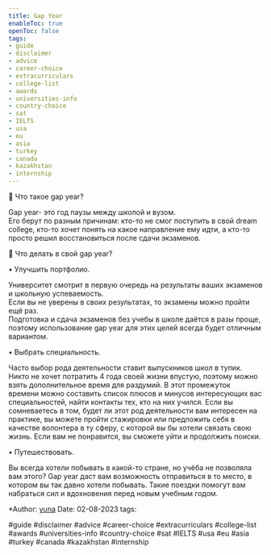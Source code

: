 ```yaml
---
title: Gap Year
enableToc: true
openToc: false
tags:
- guide
- disclaimer
- advice
- career-choice
- extracurriculars
- college-list
- awards
- universities-info
- country-choice
- sat
- IELTS
- usa
- eu
- asia
- turkey
- canada
- kazakhstan
- internship
---
```

📌 Что такое gap year?  
  
  
Gap year- это год паузы между школой и вузом.  
Его берут по разным причинам: кто-то не смог поступить в свой dream college, кто-то хочет понять на какое направление ему идти, а кто-то просто решил восстановиться после сдачи экзаменов.  
  
  
📌 Что делать в свой gap year?  
  
  
• Улучшить портфолио.  
  
Университет смотрит в первую очередь на результаты ваших экзаменов и школьную успеваемость.  
Если вы не уверены в своих результатах, то экзамены можно пройти ещё раз.  
Подготовка и сдача экзаменов без учебы в школе даётся в разы проще, поэтому использование gap year для этих целей всегда будет отличным вариантом.  
  
  
• Выбрать специальность.  
  
Часто выбор рода деятельности ставит выпускников школ в тупик. Никто не хочет потратить 4 года своей жизни впустую, поэтому можно взять дополнительное время для раздумий. В этот промежуток времени можно составить список плюсов и минусов интересующих вас специальностей, найти контакты тех, кто на них учился. Если вы сомневаетесь в том, будет ли этот род деятельности вам интересен на практике, вы можете пройти стажировки или предложить себя в качестве волонтера в ту сферу, с которой вы бы хотели связать свою жизнь. Если вам не понравится, вы сможете уйти и продолжить поиски.  
  
  
• Путешествовать.  
  
Вы всегда хотели побывать в какой-то стране, но учёба не позволяла вам этого? Gap year даст вам возможность отправиться в то место, в котором вы так давно хотели побывать. Такие поездки помогут вам набраться сил и вдохновения перед новым учебным годом.



*Author: [yuna](https://t.me/auilt)
Date: 02-08-2023
tags:

#guide 
#disclaimer
#advice
#career-choice
#extracurriculars
#college-list
#awards
#universities-info
#country-choice 
#sat
#IELTS
#usa
#eu
#asia
#turkey
#canada
#kazakhstan
#internship 









